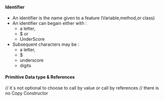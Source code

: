 #### Identifier
- An identifier is the name given to a feature (Variable,method,or class)
- An identifier can begain either with :
  - a letter,
  - $ or
  - UnderScore
- Subsequent characters may be :
  - a letter,
  - $
  - underscore
  - digits
#### Primitive Data type & References
// it`s not optional to choose to call by value or call by references
// there is no Copy Constructor 

